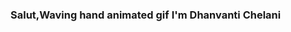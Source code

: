 ### Salut,Waving hand animated gif I'm Dhanvanti Chelani
<!--
**dhanvantichelani22/dhanvantichelani22** is a ✨ _special_ ✨ repository because its `README.md` (this file) appears on your GitHub profile.

About Me 👧🏻 :
      
- 🔭 I’m currently working on ...
- 🎭 I love speaking at events and connecting with people.
- 🌱 I’m currently learning ...
- 👯 I’m looking to collaborate on ...
- 🤔 I’m looking for help with ...
- 💬 Ask me about ...
- 📫 How to reach me dhanvantichelani865@gmail.com
- 😄 Pronouns: ...
- ⚡ Fun fact: ...
->  A passionate Frontend Developer from India
